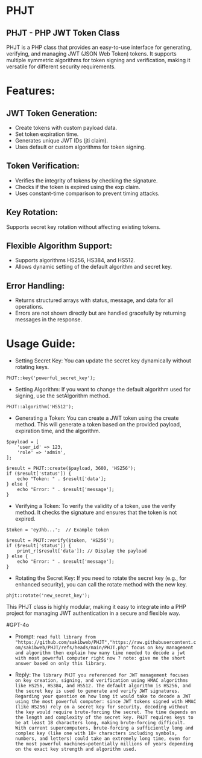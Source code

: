 # PHJT
## PHJT - PHP JWT Token Class
PHJT is a PHP class that provides an easy-to-use interface for generating, verifying, and managing JWT (JSON Web Token) tokens. It supports multiple symmetric algorithms for token signing and verification, making it versatile for different security requirements.

# Features:

## JWT Token Generation:
* Create tokens with custom payload data.
* Set token expiration time.
* Generates unique JWT IDs (jti claim).
* Uses default or custom algorithms for token signing.

## Token Verification:
* Verifies the integrity of tokens by checking the signature.
* Checks if the token is expired using the exp claim.
* Uses constant-time comparison to prevent timing attacks.

## Key Rotation:
Supports secret key rotation without affecting existing tokens.

## Flexible Algorithm Support:
* Supports algorithms HS256, HS384, and HS512.
* Allows dynamic setting of the default algorithm and secret key.

## Error Handling:
* Returns structured arrays with status, message, and data for all operations.
* Errors are not shown directly but are handled gracefully by returning messages in the response.

# Usage Guide:
* Setting Secret Key: You can update the secret key dynamically without rotating keys.
```
PHJT::key('powerful_secret_key');
```

* Setting Algorithm: If you want to change the default algorithm used for signing, use the setAlgorithm method.
```
PHJT::algorithm('HS512');
```

* Generating a Token: You can create a JWT token using the create method. This will generate a token based on the provided payload, expiration time, and the algorithm.
```
$payload = [
    'user_id' => 123,
    'role' => 'admin',
];

$result = PHJT::create($payload, 3600, 'HS256');
if ($result['status']) {
    echo "Token: " . $result['data'];
} else {
    echo "Error: " . $result['message'];
}
```

* Verifying a Token: To verify the validity of a token, use the verify method. It checks the signature and ensures that the token is not expired.
```
$token = 'eyJhb...';  // Example token

$result = PHJT::verify($token, 'HS256');
if ($result['status']) {
    print_r($result['data']); // Display the payload
} else {
    echo "Error: " . $result['message'];
}
```

* Rotating the Secret Key: If you need to rotate the secret key (e.g., for enhanced security), you can call the rotate method with the new key.
```
phjt::rotate('new_secret_key');
```

This PHJT class is highly modular, making it easy to integrate into a PHP project for managing JWT authentication in a secure and flexible way.


#GPT-4o
* Prompt: ```read full library from "https://github.com/sakibweb/PHJT","https://raw.githubusercontent.com/sakibweb/PHJT/refs/heads/main/PHJT.php" focus on key management and algorithm then explain how many time needed to decode a jwt with most powerful computer right now ? note: give me the short answer based on only this library.```

* Reply: ```The library PHJT you referenced for JWT management focuses on key creation, signing, and verification using HMAC algorithms like HS256, HS384, and HS512. The default algorithm is HS256, and the secret key is used to generate and verify JWT signatures.
Regarding your question on how long it would take to decode a JWT using the most powerful computer: since JWT tokens signed with HMAC (like HS256) rely on a secret key for security, decoding without the key would require brute-forcing the secret. The time depends on the length and complexity of the secret key. PHJT requires keys to be at least 18 characters long, making brute-forcing difficult.
With current supercomputers, brute-forcing a sufficiently long and complex key (like one with 18+ characters including symbols, numbers, and letters) could take an extremely long time, even for the most powerful machines—potentially millions of years depending on the exact key strength and algorithm used. ```
